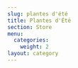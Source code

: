 ```yaml
---
slug: plantes d'été
title: Plantes d'Été
section: Store
menu:
  categories:
    weight: 2
layout: category
---
```

